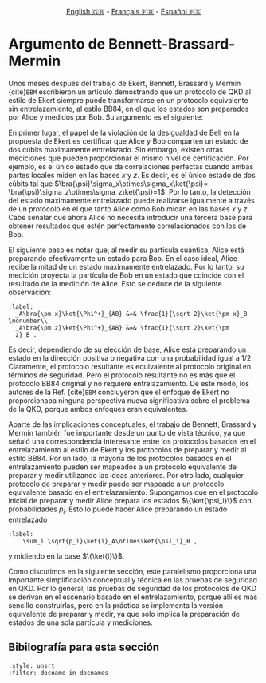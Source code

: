 <p style="text-align: center;">
    <a id="linken" href="../../../../en/content/index.html">English &#x1F1EC;&#x1F1E7;</a> - 
    <a id="linkfr" href="../../../../fr/content/index.html">Français &#x1F1EB;&#x1F1F7;</a> - 
    <a id="linkes" href="../../../../es/content/index.html">Español &#x1F1EA;&#x1F1F8;</a>
</p>
<script>
    currentPage = window.location.href;
    beforeLang = currentPage.slice(0, currentPage.indexOf("content") - 3);
    afterLang = currentPage.slice(currentPage.indexOf("content"));
    document.getElementById("linken").href = beforeLang + "en/" + afterLang;
    document.getElementById("linkfr").href = beforeLang + "fr/" + afterLang;
    document.getElementById("linkes").href = beforeLang + "es/" + afterLang;
</script>



# Argumento de Bennett-Brassard-Mermin

Unos meses después del trabajo de Ekert, Bennett, Brassard y Mermin {cite}`BBM` escribieron un artículo demostrando que un protocolo de QKD al estilo de Ekert siempre puede transformarse en un protocolo equivalente sin entrelazamiento, al estilo BB84, en el que los estados son preparados por Alice y medidos por Bob. Su argumento es el siguiente:

En primer lugar, el papel de la violación de la desigualdad de Bell en la propuesta de Ekert es certificar que Alice y Bob comparten un estado de dos cúbits maximamente entrelazado. Sin embargo, existen otras mediciones que pueden proporcionar el mismo nivel de certificación. Por ejemplo, es el único estado que da correlaciones perfectas cuando ambas partes locales miden en las bases $x$ y $z$. Es decir, es el único estado de dos cúbits tal que 
$\bra{\psi}\sigma_x\otimes\sigma_x\ket{\psi}=
\bra{\psi}\sigma_z\otimes\sigma_z\ket{\psi}=1$. Por lo tanto, la detección del estado maximamente entrelazado puede realizarse igualmente a través de un protocolo en el que tanto Alice como Bob midan en las bases $x$ y $z$. Cabe señalar que ahora Alice no necesita introducir una tercera base para obtener resultados que estén perfectamente correlacionados con los de Bob.

El siguiente paso es notar que, al medir su partícula cuántica, Alice está preparando efectivamente un estado para Bob. En el caso ideal, Alice recibe la mitad de un estado maximamente entrelazado. Por lo tanto, su medición proyecta la partícula de Bob en un estado que coincide con el resultado de la medición de Alice. Esto se deduce de la siguiente observación:

```{math}
:label: 
  _A\bra{\pm x}\ket{\Phi^+}_{AB} &=& \frac{1}{\sqrt 2}\ket{\pm x}_B \nonumber\\
  _A\bra{\pm z}\ket{\Phi^+}_{AB} &=& \frac{1}{\sqrt 2}\ket{\pm
  z}_B .
```

Es decir, dependiendo de su elección de base, Alice está preparando un estado en la dirección positiva o negativa con una probabilidad igual a 1/2. Claramente, el protocolo resultante es equivalente al protocolo original en términos de seguridad. Pero el protocolo resultante no es más que el protocolo BB84 original y no requiere entrelazamiento. De este modo, los autores de la Ref. {cite}`BBM` concluyeron que el enfoque de Ekert no proporcionaba ninguna perspectiva nueva significativa sobre el problema de la QKD, porque ambos enfoques eran equivalentes.

Aparte de las implicaciones conceptuales, el trabajo de Bennett, Brassard y Mermin también fue importante desde un punto de vista técnico, ya que señaló una correspondencia interesante entre los protocolos basados en el entrelazamiento al estilo de Ekert y los protocolos de preparar y medir al estilo BB84. Por un lado, la mayoría de los protocolos basados en el entrelazamiento pueden ser mapeados a un protocolo equivalente de preparar y medir utilizando las ideas anteriores. Por otro lado, cualquier protocolo de preparar y medir puede ser mapeado a un protocolo equivalente basado en el entrelazamiento. Supongamos que en el protocolo inicial de preparar y medir Alice prepara los estados $\{\ket{\psi_i}\}$ con probabilidades $p_i$. Esto lo puede hacer Alice preparando un estado entrelazado 

```{math}
:label: 
    \sum_i \sqrt{p_i}\ket{i}_A\otimes\ket{\psi_i}_B ,
```

y midiendo en la base $\{\ket{i}\}$. 

Como discutimos en la siguiente sección, este paralelismo proporciona una importante simplificación conceptual y técnica en las pruebas de seguridad en QKD. Por lo general, las pruebas de seguridad de los protocolos de QKD se derivan en el escenario basado en el entrelazamiento, porque allí es más sencillo construirlas, pero en la práctica se implementa la versión equivalente de preparar y medir, ya que solo implica la preparación de estados de una sola partícula y mediciones.

## Bibilografía para esta sección
```{bibliography}
:style: unsrt
:filter: docname in docnames
```
